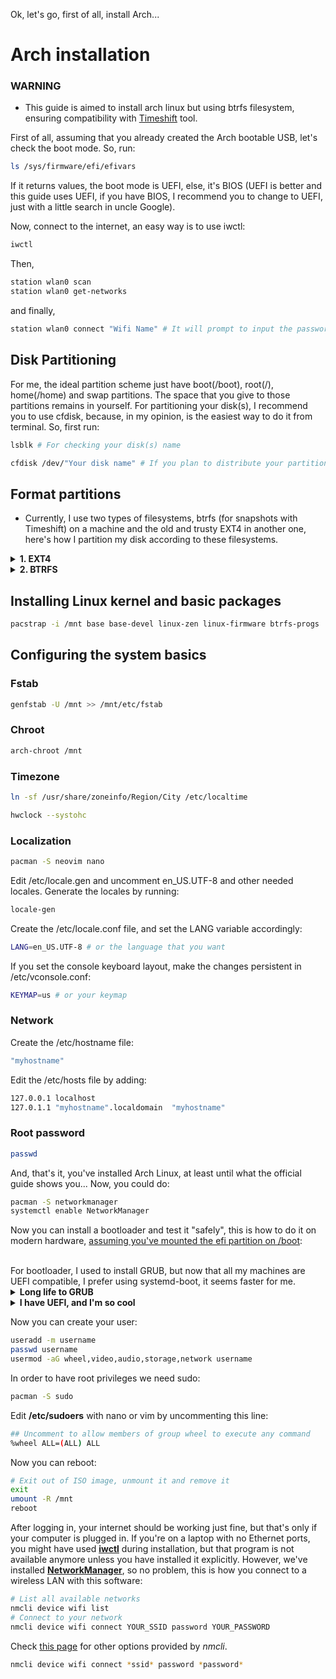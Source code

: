 Ok, let's go, first of all, install Arch...

# Arch installation
### WARNING
- This guide is aimed to install arch linux but using btrfs filesystem, ensuring compatibility with [Timeshift](https://github.com/linuxmint/timeshift) tool.

First of all, assuming that you already created the Arch bootable USB, let's check the boot mode. So, run:
```bash
ls /sys/firmware/efi/efivars
```
If it returns values, the boot mode is UEFI, else, it's BIOS (UEFI is better and this guide uses UEFI, if you have BIOS, I recommend you to change to UEFI, just with a little search in uncle Google).

Now, connect to the internet, an easy way is to use iwctl:
```bash
iwctl
```
Then, 
```bash
station wlan0 scan
station wlan0 get-networks
```
and finally,
```bash
station wlan0 connect "Wifi Name" # It will prompt to input the password automatically
```

## Disk Partitioning
For me, the ideal partition scheme just have boot(/boot), root(/), home(/home) and swap partitions. The space that you give to those partitions remains in yourself.
For partitioning your disk(s), I recommend you to use cfdisk, because, in my opinion, is the easiest way to do it from terminal. So, first run:
```bash
lsblk # For checking your disk(s) name
```

```bash
cfdisk /dev/"Your disk name" # If you plan to distribute your partitions across multiple disks, just run this command changing the disk name
```

## Format partitions
- Currently, I use two types of filesystems, btrfs (for snapshots with Timeshift) on a machine and the old and trusty EXT4 in another one, here's how I partition my disk according to these filesystems.

<details>
<summary><b>1. EXT4 </b></summary>
<br />

This is so simple, but effective...
For boot:
```bash
mkfs.fat -F 32 -n boot /dev/"Boot Partition"
```

For swap:
```bash
mkswap -L swap /dev/"Swap Partition"
```

For root:
```bash
mkfs.ext4 -L root /dev/"Root Partition"
```

For home:
```bash
mkfs.ext4 -L home /dev/"Home Partition"
```

## Mounting Partitions
```bash
mount /dev/disk/by-label/root /mnt
mkdir -p /mnt/home
mkdir -p /mny/boot
mount /dev/disk/by-label/home /mnt/home
mount /dev/disk/by-label/boot /mnt/boot
swapon /dev/disk/by-label/swap
```

</details>

<details>
    <summary><b>2. BTRFS </b></summary>
    <br />
    Before formatting, run another "lsblk" for being sure all is OK.
    <br />
    For boot partition:
    ```bash
        mkfs.fat -F 32 -n boot /dev/"Boot Partition"
    ```
    <br />
    For root partition:
    ```bash
        mkfs.btrfs -f -L arch /dev/"Root Partition"
    ```
    <br />
    For home partition: --> Skip this step if you don't want a home dedicated partition, because in btrfs, you can always create a home subvolume in root partition <--
    ```bash
        mkfs.btrfs -f -L home /dev/"Home Partition"
    ```
    <br />
    For swap partition:
    ```bash
        mkswap -L swap /dev/"Swap Partition"
    ```

## Creating btrfs subvolumes
    <details>
        <summary><b> You created Home partition></b></summary>
        <br/>
         ```bash
            mount -t btrfs /dev/"Root partition" /mnt; cd /mnt 
            btrfs subvolume create @
            cd /
            umount /mnt
            mount -t btrfs /dev/"Home partition" /mnt; cd /mnt
            btrfs subvolume create @home
            cd /
            umount /mnt 
        ```
    </details>
    <details>
        <summary><b>You didn't create Home partition</b></summary>
        <br />
        ```bash
            mount -t btrfs /dev/"Root partition" /mnt; cd /mnt
            btrfs subvolume create @
            btrfs subvolume create @home
            cd /
            umount /mnt
        ```
    </details>

## Mounting Partitions
    <details>
        <summary><b> You created Home partition></b></summary>
        <br />
        ```bash
            mount -t btrfs -o subvol=@ /dev/"Root Partition" /mnt
            mkdir -p /mnt/home
            mount -t btrfs -o subvol=@home /dev/"Home Partition" /mnt/home
        ```
    </details>
    <details>
        <summary><b>You didn't create Home partition</b></summary>
        <br />
        ```bash
            mount -t btrfs -o subvol=@ /dev/"Root Partition" /mnt
            mkdir -p /mnt/home
            mount -t btrfs -o subvol=@home /dev/"Root Partition" /mnt/home
        ```
    </details>
    Then,
    ```bash
    mkdir -p /mnt/boot/efi
    mount /dev/"Boot Partition" /mnt/boot/efi
    ```
    ```bash 
    swapon /dev/"Swap Partition"
    ```
</details>

## Installing Linux kernel and basic packages
```bash
pacstrap -i /mnt base base-devel linux-zen linux-firmware btrfs-progs
```

## Configuring the system basics
### Fstab
```bash 
genfstab -U /mnt >> /mnt/etc/fstab
```

### Chroot
```bash 
arch-chroot /mnt
```

### Timezone
```bash 
ln -sf /usr/share/zoneinfo/Region/City /etc/localtime
```
```bash
hwclock --systohc
```

### Localization
```bash
pacman -S neovim nano
```
Edit /etc/locale.gen and uncomment en_US.UTF-8 and other needed locales. Generate the locales by running:
```bash
locale-gen
```

Create the /etc/locale.conf file, and set the LANG variable accordingly:
```bash
LANG=en_US.UTF-8 # or the language that you want
```

If you set the console keyboard layout, make the changes persistent in /etc/vconsole.conf:
```bash
KEYMAP=us # or your keymap
```

### Network
Create the /etc/hostname file:
```bash
"myhostname"
```

Edit the /etc/hosts file by adding:
```bash
127.0.0.1 localhost
127.0.1.1 "myhostname".localdomain  "myhostname"
```

### Root password
```bash
passwd
```
And, that's it, you've installed Arch Linux, at least until what the official guide shows you... Now, you could do:

```bash
pacman -S networkmanager
systemctl enable NetworkManager
```

Now you can install a bootloader and test it "safely", this is how to do it on
modern hardware,
[assuming you've mounted the efi partition on /boot](https://wiki.archlinux.org/index.php/Installation_guide#Example_layouts):

<br />
For bootloader, I used to install GRUB, but now that all my machines are UEFI compatible, I prefer using systemd-boot, it seems faster for me.

<details>
<summary><b> Long life to GRUB </b></summary>
<br />

```bash
pacman -S grub efibootmgr os-prober
grub-install --target=x86_64-efi --efi-directory=/boot
os-prober
grub-mkconfig -o /boot/grub/grub.cfg
```

</details>

<details>
<summary><b> I have UEFI, and I'm so cool </b></summary>
```bash
bootctl install
```

In /boot/loader/loader.conf, add:
```bash
default  arch.conf
timeout  5
console-mode max
editor   no
```

In /boot/loader/entries/ create arch.conf file and add:
```bash
## This is just an example config file.
## Please edit the paths and kernel parameters according to your system.

title   Arch Linux
linux   /vmlinuz-linux-zen
initrd  /initramfs-linux-zen.img
options root="LABEL=root" rw quiet splash loglevel=0
```

</details>

Now you can create your user:

```bash
useradd -m username
passwd username
usermod -aG wheel,video,audio,storage,network username
```

In order to have root privileges we need sudo:

```bash
pacman -S sudo
```

Edit **/etc/sudoers** with nano or vim by uncommenting this line:

```bash
## Uncomment to allow members of group wheel to execute any command
%wheel ALL=(ALL) ALL
```

Now you can reboot:

```bash
# Exit out of ISO image, unmount it and remove it
exit
umount -R /mnt
reboot
```

After logging in, your internet should be working just fine, but that's only if
your computer is plugged in. If you're on a laptop with no Ethernet ports, you
might have used **[iwctl](https://wiki.archlinux.org/index.php/Iwd#iwctl)**
during installation, but that program is not available anymore unless you have
installed it explicitly. However, we've installed
**[NetworkManager](https://wiki.archlinux.org/index.php/NetworkManager)**,
so no problem, this is how you connect to a wireless LAN with this software:

```bash
# List all available networks
nmcli device wifi list
# Connect to your network
nmcli device wifi connect YOUR_SSID password YOUR_PASSWORD
```

Check [this page](https://wiki.archlinux.org/index.php/NetworkManager#nmcli_examples)
for other options provided by *nmcli*.

```bash
nmcli device wifi connect *ssid* password *password*
```
